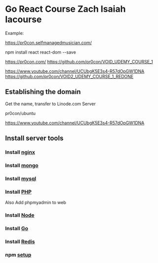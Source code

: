 # Go React Course  Zach Isaiah lacourse

Example:

https://pr0con.selfmanagedmusician.com/

npm install react react-dom --save

https://pr0con.com/
https://github.com/pr0con/VOID_UDEMY_COURSE_1 

https://www.youtube.com/channel/UCUbgK5E3s4-R57dOpGW1DNA
https://github.com/pr0con/VOID2_UDEMY_COURSE_1_REDONE

## Establishing the domain

Get the name, transfer to Linode.com Server

pr0con/ubuntu

https://www.youtube.com/channel/UCUbgK5E3s4-R57dOpGW1DNA

## Install server tools

### Install [nginx](nginx.md)

### Install [mongo](databasewithMongo.md)

### Install [mysql](mysql.md)

### Install [PHP](php.md)

Also Add phpmyadmin to web

### Install [Node](node.md)

### Install [Go](go.md)

### Install [Redis](redis.md)

### npm [setup](node.md)
